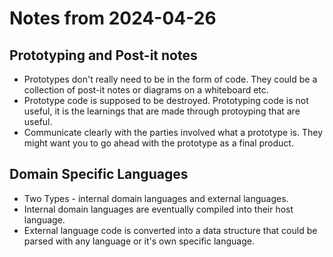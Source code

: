 # Notes from 2024-04-26
## Prototyping and Post-it notes
- Prototypes don't really need to be in the form of code. They could be a collection of post-it notes or diagrams on a whiteboard etc.
- Prototype code is supposed to be destroyed. Prototyping code is not useful, it is the learnings that are made through protoyping that are useful.
- Communicate clearly with the parties involved what a prototype is. They might want you to go ahead with the prototype as a final product.
## Domain Specific Languages
- Two Types - internal domain languages and external languages.
- Internal domain languages are eventually compiled into their host language.
- External language code is converted into a data structure that could be parsed with any language or it's own specific language.